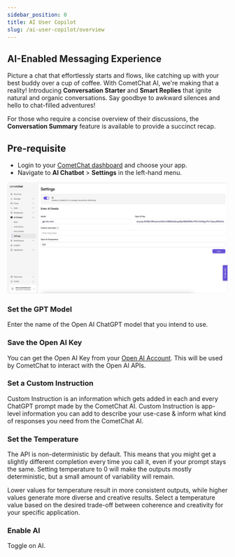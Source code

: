 ```yaml
---
sidebar_position: 0
title: AI User Copilot
slug: /ai-user-copilot/overview
---
```


## AI-Enabled Messaging Experience

Picture a chat that effortlessly starts and flows, like catching up with your best buddy over a cup of coffee. With CometChat AI, we're making that a reality! Introducing **Conversation Starter** and **Smart Replies** that ignite natural and organic conversations. Say goodbye to awkward silences and hello to chat-filled adventures!

For those who require a concise overview of their discussions, the **Conversation Summary** feature is available to provide a succinct recap.

## Pre-requisite

- Login to your [CometChat dashboard](https://app.cometchat.com/login) and choose your app.
- Navigate to **AI Chatbot** > **Settings** in the left-hand menu.

![CometChat AI settings](./assets/cometchat-dashboard-ai-overview.png)

### Set the GPT Model

Enter the name of the Open AI ChatGPT model that you intend to use.

### Save the Open AI Key

You can get the Open AI Key from your [Open AI Account](https://platform.openai.com/account/api-keys). This will be used by CometChat to interact with the Open AI APIs.

### Set a Custom Instruction

Custom Instruction is an information which gets added in each and every ChatGPT prompt made by the CometChat AI. Custom Instruction is app-level information you can add to describe your use-case & inform what kind of responses you need from the CometChat AI.

### Set the Temperature

The API is non-deterministic by default. This means that you might get a slightly different completion every time you call it, even if your prompt stays the same. Setting temperature to 0 will make the outputs mostly deterministic, but a small amount of variability will remain.

Lower values for temperature result in more consistent outputs, while higher values generate more diverse and creative results. Select a temperature value based on the desired trade-off between coherence and creativity for your specific application.

### Enable AI

Toggle on AI.
